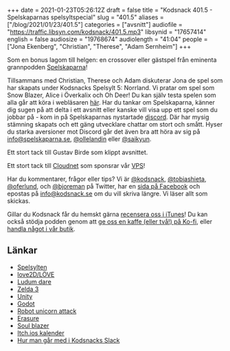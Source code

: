 +++
date = 2021-01-23T05:26:12Z
draft = false
title = "Kodsnack 401.5 - Spelskaparnas spelsyltspecial"
slug = "401.5"
aliases = ["/blog/2021/01/23/401.5"]
categories = ["avsnitt"]
audiofile = "https://traffic.libsyn.com/kodsnack/401.5.mp3"
libsynid = "17657414"
english = false
audiosize = "19768674"
audiolength = "41:04"
people = ["Jona Ekenberg", "Christian", "Therese", "Adam Sernheim"]
+++

Som en bonus lagom till helgen: en crossover eller gästspel från eminenta grannpodden [Spelskaparna](https://spelskaparna.com/)!

Tillsammans med Christian, Therese och Adam diskuterar Jona de spel som har skapats under Kodsnacks Spelsylt 5: Norrland. Vi pratar om spel som Snow Blazer, Alice i Överkalix och Oh Deer! Du kan själv testa spelen som alla går att köra i webläsaren [här](https://itch.io/jam/spelsylt5/entries).
Har du tankar om Spelskaparna, känner dig sugen på att delta i ett avsnitt eller kanske vill visa upp ett spel som du jobbar på - kom in på Spelskaparnas nystartade [discord](https://discord.gg/hBHEXss). Där har mysig stämning skapats och ett gäng utvecklare chattar om stort och smått. Hyser du starka aversioner mot Discord går det även bra att höra av sig på [info@spelskaparna.se](mailto:info@spelskaparna.se), [@ollelandin](https://twitter.com/ollelandin) eller [@saikyun](https://twitter.com/Saikyun).

Ett stort tack till Gustav Birde som klippt avsnittet.

Ett stort tack till [Cloudnet](http://www.cloudnet.se) som sponsrar vår [VPS](http://en.wikipedia.org/wiki/Virtual_private_server)!

Har du kommentarer, frågor eller tips? Vi är [@kodsnack](https://www.twitter.com/kodsnack), [@tobiashieta](https://www.twitter.com/tobiashieta), [@oferlund](https://www.twitter.com/oferlund), och [@bjoreman](https://www.twitter.com/bjoreman) på Twitter, har en [sida på Facebook](https://www.facebook.com/kodsnack) och epostas på [info@kodsnack.se](mailto:info@kodsnack.se) om du vill skriva längre. Vi läser allt som skickas.

Gillar du Kodsnack får du hemskt gärna [recensera oss i iTunes](http://itunes.apple.com/se/podcast/kodsnack/id561631498?l=en)! Du kan också stödja podden genom att <a href="https://ko-fi.com/kodsnack" rel="payment">ge oss en kaffe (eller två!) på Ko-fi</a>, eller [handla något i vår butik](https://shop.spreadshirt.se/kodsnack/).

## Länkar ##
* [Spelsylten](https://itch.io/jam/spelsylt5/entries)
* [love2D/LÖVE](https://love2d.org/)
* [Ludum dare](https://ldjam.com/)
* [Zelda 3](https://en.wikipedia.org/wiki/The_Legend_of_Zelda:_A_Link_to_the_Past)
* [Unity](https://unity.com/)
* [Godot](https://godotengine.org/)
* [Robot unicorn attack](https://unicorn.jocke.no/)
* [Erasure](https://www.youtube.com/watch?v=QRhyXB2IGF4)
* [Soul blazer](https://en.wikipedia.org/wiki/Soul_Blazer)
* [Itch.ios kalender](https://itch.io/jams)
* [Hur man går med i Kodsnacks Slack](https://kodsnack.se/om/)
